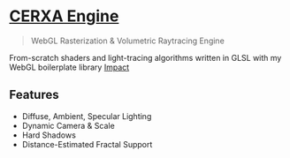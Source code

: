 # [CERXA Engine](https://cerxa.polarity.sh)
> WebGL Rasterization & Volumetric Raytracing Engine

From-scratch shaders and light-tracing algorithms written in GLSL with my WebGL boilerplate library [Impact](https://github.com/1e9end/Impact)

## Features
- Diffuse, Ambient, Specular Lighting
- Dynamic Camera & Scale
- Hard Shadows
- Distance-Estimated Fractal Support